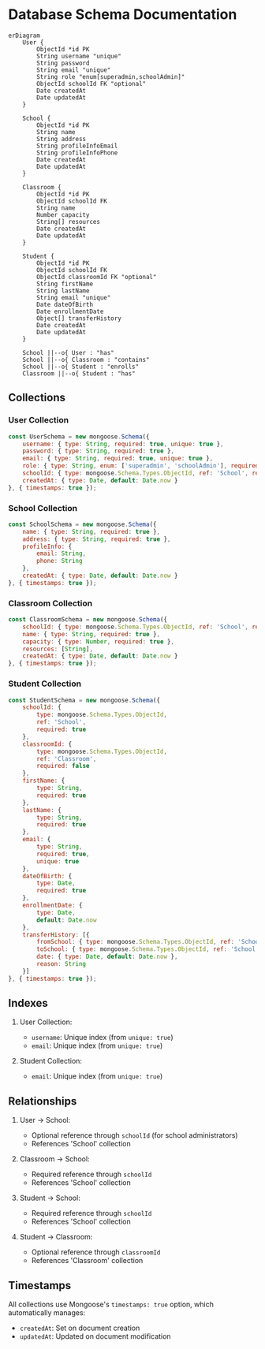 # Database Schema Documentation

```mermaid
erDiagram
    User {
        ObjectId *id PK
        String username "unique"
        String password
        String email "unique" 
        String role "enum[superadmin,schoolAdmin]"
        ObjectId schoolId FK "optional"
        Date createdAt
        Date updatedAt
    }
    
    School {
        ObjectId *id PK
        String name
        String address
        String profileInfoEmail
        String profileInfoPhone
        Date createdAt
        Date updatedAt
    }
    
    Classroom {
        ObjectId *id PK
        ObjectId schoolId FK
        String name
        Number capacity
        String[] resources
        Date createdAt
        Date updatedAt
    }
    
    Student {
        ObjectId *id PK
        ObjectId schoolId FK
        ObjectId classroomId FK "optional"
        String firstName
        String lastName 
        String email "unique"
        Date dateOfBirth
        Date enrollmentDate
        Object[] transferHistory
        Date createdAt
        Date updatedAt
    }
    
    School ||--o{ User : "has"
    School ||--o{ Classroom : "contains"
    School ||--o{ Student : "enrolls"
    Classroom ||--o{ Student : "has"
```
## Collections

### User Collection
```javascript
const UserSchema = new mongoose.Schema({
    username: { type: String, required: true, unique: true },
    password: { type: String, required: true },
    email: { type: String, required: true, unique: true },
    role: { type: String, enum: ['superadmin', 'schoolAdmin'], required: true },
    schoolId: { type: mongoose.Schema.Types.ObjectId, ref: 'School', required: false },
    createdAt: { type: Date, default: Date.now }
}, { timestamps: true });
```

### School Collection
```javascript
const SchoolSchema = new mongoose.Schema({
    name: { type: String, required: true },
    address: { type: String, required: true },
    profileInfo: {
        email: String,
        phone: String
    },
    createdAt: { type: Date, default: Date.now }
}, { timestamps: true });
```

### Classroom Collection
```javascript
const ClassroomSchema = new mongoose.Schema({
    schoolId: { type: mongoose.Schema.Types.ObjectId, ref: 'School', required: true },
    name: { type: String, required: true },
    capacity: { type: Number, required: true },
    resources: [String],
    createdAt: { type: Date, default: Date.now }
}, { timestamps: true });
```

### Student Collection
```javascript
const StudentSchema = new mongoose.Schema({
    schoolId: { 
        type: mongoose.Schema.Types.ObjectId, 
        ref: 'School', 
        required: true 
    },
    classroomId: { 
        type: mongoose.Schema.Types.ObjectId, 
        ref: 'Classroom',
        required: false
    },
    firstName: { 
        type: String, 
        required: true 
    },
    lastName: { 
        type: String, 
        required: true 
    },
    email: { 
        type: String, 
        required: true,
        unique: true
    },
    dateOfBirth: { 
        type: Date, 
        required: true 
    },
    enrollmentDate: { 
        type: Date, 
        default: Date.now 
    },
    transferHistory: [{
        fromSchool: { type: mongoose.Schema.Types.ObjectId, ref: 'School' },
        toSchool: { type: mongoose.Schema.Types.ObjectId, ref: 'School' },
        date: { type: Date, default: Date.now },
        reason: String
    }]
}, { timestamps: true });
```

## Indexes

1. User Collection:
   - `username`: Unique index (from `unique: true`)
   - `email`: Unique index (from `unique: true`)

2. Student Collection:
   - `email`: Unique index (from `unique: true`)

## Relationships

1. User -> School:
   - Optional reference through `schoolId` (for school administrators)
   - References 'School' collection

2. Classroom -> School:
   - Required reference through `schoolId`
   - References 'School' collection

3. Student -> School:
   - Required reference through `schoolId`
   - References 'School' collection

4. Student -> Classroom:
   - Optional reference through `classroomId`
   - References 'Classroom' collection

## Timestamps
All collections use Mongoose's `timestamps: true` option, which automatically manages:
- `createdAt`: Set on document creation
- `updatedAt`: Updated on document modification
